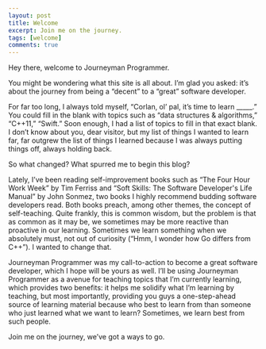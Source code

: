 ```yaml
---
layout: post
title: Welcome
excerpt: Join me on the journey.
tags: [welcome]
comments: true
---
```


Hey there, welcome to Journeyman Programmer.

You might be wondering what this site is all about. I’m glad you asked: it’s about the journey from being a “decent” to a “great” software developer.

For far too long, I always told myself, “Corlan, ol’ pal, it’s time to learn _____.” You could fill in the blank with topics such as “data structures & algorithms,” “C++11,” “Swift.” Soon enough, I had a list of topics to fill in that exact blank. I don’t know about you, dear visitor, but my list of things I wanted to learn far, far outgrew the list of things I learned because I was always putting things off, always holding back. 

So what changed? What spurred me to begin this blog?

Lately, I’ve been reading self-improvement books such as “The Four Hour Work Week” by Tim Ferriss and “Soft Skills: The Software Developer's Life Manual” by John Sonmez, two books I highly recommend budding software developers read. Both books preach, among other themes, the concept of self-teaching. Quite frankly, this is common wisdom, but the problem is that as common as it may be, we sometimes may be more reactive than proactive in our learning. Sometimes we learn something when we absolutely must, not out of curiosity (“Hmm, I wonder how Go differs from C++”). I wanted to change that.

Journeyman Programmer was my call-to-action to become a great software developer, which I hope will be yours as well. I’ll be using Journeyman Programmer as a avenue for teaching topics that I’m currently learning, which provides two benefits: it helps me solidify what I’m learning by teaching, but most importantly, providing you guys a one-step-ahead source of learning material because who best to learn from than someone who just learned what we want to learn? Sometimes, we learn best from such people.

Join me on the journey, we’ve got a ways to go.